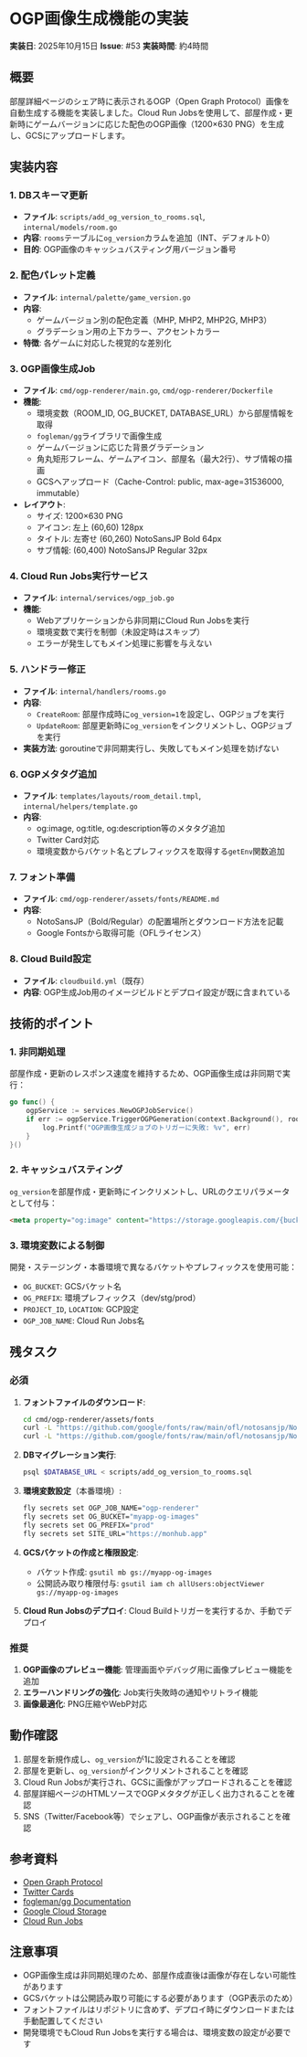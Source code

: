 # OGP画像生成機能の実装

**実装日**: 2025年10月15日
**Issue**: #53
**実装時間**: 約4時間

## 概要

部屋詳細ページのシェア時に表示されるOGP（Open Graph Protocol）画像を自動生成する機能を実装しました。Cloud Run Jobsを使用して、部屋作成・更新時にゲームバージョンに応じた配色のOGP画像（1200×630 PNG）を生成し、GCSにアップロードします。

## 実装内容

### 1. DBスキーマ更新

- **ファイル**: `scripts/add_og_version_to_rooms.sql`, `internal/models/room.go`
- **内容**: `rooms`テーブルに`og_version`カラムを追加（INT、デフォルト0）
- **目的**: OGP画像のキャッシュバスティング用バージョン番号

### 2. 配色パレット定義

- **ファイル**: `internal/palette/game_version.go`
- **内容**:
  - ゲームバージョン別の配色定義（MHP, MHP2, MHP2G, MHP3）
  - グラデーション用の上下カラー、アクセントカラー
- **特徴**: 各ゲームに対応した視覚的な差別化

### 3. OGP画像生成Job

- **ファイル**: `cmd/ogp-renderer/main.go`, `cmd/ogp-renderer/Dockerfile`
- **機能**:
  - 環境変数（ROOM_ID, OG_BUCKET, DATABASE_URL）から部屋情報を取得
  - `fogleman/gg`ライブラリで画像生成
  - ゲームバージョンに応じた背景グラデーション
  - 角丸矩形フレーム、ゲームアイコン、部屋名（最大2行）、サブ情報の描画
  - GCSへアップロード（Cache-Control: public, max-age=31536000, immutable）
- **レイアウト**:
  - サイズ: 1200×630 PNG
  - アイコン: 左上 (60,60) 128px
  - タイトル: 左寄せ (60,260) NotoSansJP Bold 64px
  - サブ情報: (60,400) NotoSansJP Regular 32px

### 4. Cloud Run Jobs実行サービス

- **ファイル**: `internal/services/ogp_job.go`
- **機能**:
  - Webアプリケーションから非同期にCloud Run Jobsを実行
  - 環境変数で実行を制御（未設定時はスキップ）
  - エラーが発生してもメイン処理に影響を与えない

### 5. ハンドラー修正

- **ファイル**: `internal/handlers/rooms.go`
- **内容**:
  - `CreateRoom`: 部屋作成時に`og_version=1`を設定し、OGPジョブを実行
  - `UpdateRoom`: 部屋更新時に`og_version`をインクリメントし、OGPジョブを実行
- **実装方法**: goroutineで非同期実行し、失敗してもメイン処理を妨げない

### 6. OGPメタタグ追加

- **ファイル**: `templates/layouts/room_detail.tmpl`, `internal/helpers/template.go`
- **内容**:
  - og:image, og:title, og:description等のメタタグ追加
  - Twitter Card対応
  - 環境変数からバケット名とプレフィックスを取得する`getEnv`関数追加

### 7. フォント準備

- **ファイル**: `cmd/ogp-renderer/assets/fonts/README.md`
- **内容**:
  - NotoSansJP（Bold/Regular）の配置場所とダウンロード方法を記載
  - Google Fontsから取得可能（OFLライセンス）

### 8. Cloud Build設定

- **ファイル**: `cloudbuild.yml`（既存）
- **内容**: OGP生成Job用のイメージビルドとデプロイ設定が既に含まれている

## 技術的ポイント

### 1. 非同期処理

部屋作成・更新のレスポンス速度を維持するため、OGP画像生成は非同期で実行：

```go
go func() {
    ogpService := services.NewOGPJobService()
    if err := ogpService.TriggerOGPGeneration(context.Background(), room.ID); err != nil {
        log.Printf("OGP画像生成ジョブのトリガーに失敗: %v", err)
    }
}()
```

### 2. キャッシュバスティング

`og_version`を部屋作成・更新時にインクリメントし、URLのクエリパラメータとして付与：

```html
<meta property="og:image" content="https://storage.googleapis.com/{bucket}/og/{env}/rooms/{id}.png?v={og_version}">
```

### 3. 環境変数による制御

開発・ステージング・本番環境で異なるバケットやプレフィックスを使用可能：

- `OG_BUCKET`: GCSバケット名
- `OG_PREFIX`: 環境プレフィックス（dev/stg/prod）
- `PROJECT_ID`, `LOCATION`: GCP設定
- `OGP_JOB_NAME`: Cloud Run Jobs名

## 残タスク

### 必須

1. **フォントファイルのダウンロード**:
   ```bash
   cd cmd/ogp-renderer/assets/fonts
   curl -L "https://github.com/google/fonts/raw/main/ofl/notosansjp/NotoSansJP-Bold.ttf" -o NotoSansJP-Bold.ttf
   curl -L "https://github.com/google/fonts/raw/main/ofl/notosansjp/NotoSansJP-Regular.ttf" -o NotoSansJP-Regular.ttf
   ```

2. **DBマイグレーション実行**:
   ```bash
   psql $DATABASE_URL < scripts/add_og_version_to_rooms.sql
   ```

3. **環境変数設定**（本番環境）:
   ```bash
   fly secrets set OGP_JOB_NAME="ogp-renderer"
   fly secrets set OG_BUCKET="myapp-og-images"
   fly secrets set OG_PREFIX="prod"
   fly secrets set SITE_URL="https://monhub.app"
   ```

4. **GCSバケットの作成と権限設定**:
   - バケット作成: `gsutil mb gs://myapp-og-images`
   - 公開読み取り権限付与: `gsutil iam ch allUsers:objectViewer gs://myapp-og-images`

5. **Cloud Run Jobsのデプロイ**:
   Cloud Buildトリガーを実行するか、手動でデプロイ

### 推奨

1. **OGP画像のプレビュー機能**: 管理画面やデバッグ用に画像プレビュー機能を追加
2. **エラーハンドリングの強化**: Job実行失敗時の通知やリトライ機能
3. **画像最適化**: PNG圧縮やWebP対応

## 動作確認

1. 部屋を新規作成し、`og_version`が1に設定されることを確認
2. 部屋を更新し、`og_version`がインクリメントされることを確認
3. Cloud Run Jobsが実行され、GCSに画像がアップロードされることを確認
4. 部屋詳細ページのHTMLソースでOGPメタタグが正しく出力されることを確認
5. SNS（Twitter/Facebook等）でシェアし、OGP画像が表示されることを確認

## 参考資料

- [Open Graph Protocol](https://ogp.me/)
- [Twitter Cards](https://developer.twitter.com/en/docs/twitter-for-websites/cards/overview/abouts-cards)
- [fogleman/gg Documentation](https://github.com/fogleman/gg)
- [Google Cloud Storage](https://cloud.google.com/storage/docs)
- [Cloud Run Jobs](https://cloud.google.com/run/docs/create-jobs)

## 注意事項

- OGP画像生成は非同期処理のため、部屋作成直後は画像が存在しない可能性があります
- GCSバケットは公開読み取り可能にする必要があります（OGP表示のため）
- フォントファイルはリポジトリに含めず、デプロイ時にダウンロードまたは手動配置してください
- 開発環境でもCloud Run Jobsを実行する場合は、環境変数の設定が必要です
